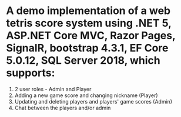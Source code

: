 # A demo implementation of a web tetris score system using .NET 5, ASP.NET Core MVC, Razor Pages, SignalR, bootstrap 4.3.1, EF Core 5.0.12, SQL Server 2018, which supports:
1. 2 user roles - Admin and Player
2. Adding a new game score and changing nickname (Player)
3. Updating and deleting players and players' game scores (Admin)
4. Chat between the players and/or admin
